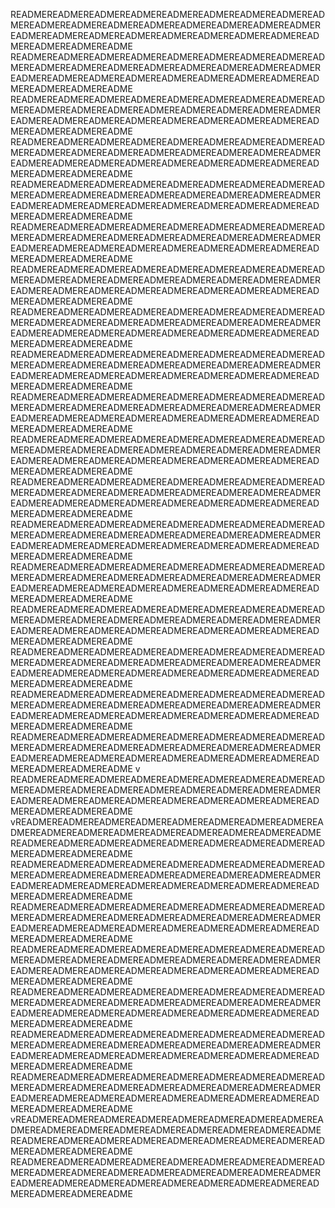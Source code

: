 READMEREADMEREADMEREADMEREADMEREADMEREADMEREADMEREADMEREADMEREADMEREADMEREADMEREADMEREADMEREADMEREADMEREADMEREADMEREADMEREADMEREADMEREADMEREADMEREADMEREADMEREADMEREADMEREADME READMEREADMEREADMEREADMEREADMEREADMEREADMEREADMEREADMEREADMEREADMEREADMEREADMEREADMEREADMEREADMEREADMEREADMEREADMEREADMEREADMEREADMEREADMEREADMEREADMEREADMEREADMEREADMEREADME READMEREADMEREADMEREADMEREADMEREADMEREADMEREADMEREADMEREADMEREADMEREADMEREADMEREADMEREADMEREADMEREADMEREADMEREADMEREADMEREADMEREADMEREADMEREADMEREADMEREADMEREADMEREADMEREADME READMEREADMEREADMEREADMEREADMEREADMEREADMEREADMEREADMEREADMEREADMEREADMEREADMEREADMEREADMEREADMEREADMEREADMEREADMEREADMEREADMEREADMEREADMEREADMEREADMEREADMEREADMEREADMEREADME READMEREADMEREADMEREADMEREADMEREADMEREADMEREADMEREADMEREADMEREADMEREADMEREADMEREADMEREADMEREADMEREADMEREADMEREADMEREADMEREADMEREADMEREADMEREADMEREADMEREADMEREADMEREADMEREADME READMEREADMEREADMEREADMEREADMEREADMEREADMEREADMEREADMEREADMEREADMEREADMEREADMEREADMEREADMEREADMEREADMEREADMEREADMEREADMEREADMEREADMEREADMEREADMEREADMEREADMEREADMEREADMEREADME READMEREADMEREADMEREADMEREADMEREADMEREADMEREADMEREADMEREADMEREADMEREADMEREADMEREADMEREADMEREADMEREADMEREADMEREADMEREADMEREADMEREADMEREADMEREADMEREADMEREADMEREADMEREADMEREADME READMEREADMEREADMEREADMEREADMEREADMEREADMEREADMEREADMEREADMEREADMEREADMEREADMEREADMEREADMEREADMEREADMEREADMEREADMEREADMEREADMEREADMEREADMEREADMEREADMEREADMEREADMEREADMEREADME 
READMEREADMEREADMEREADMEREADMEREADMEREADMEREADMEREADMEREADMEREADMEREADMEREADMEREADMEREADMEREADMEREADMEREADMEREADMEREADMEREADMEREADMEREADMEREADMEREADMEREADMEREADMEREADMEREADME READMEREADMEREADMEREADMEREADMEREADMEREADMEREADMEREADMEREADMEREADMEREADMEREADMEREADMEREADMEREADMEREADMEREADMEREADMEREADMEREADMEREADMEREADMEREADMEREADMEREADMEREADMEREADMEREADME 
READMEREADMEREADMEREADMEREADMEREADMEREADMEREADMEREADMEREADMEREADMEREADMEREADMEREADMEREADMEREADMEREADMEREADMEREADMEREADMEREADMEREADMEREADMEREADMEREADMEREADMEREADMEREADMEREADME READMEREADMEREADMEREADMEREADMEREADMEREADMEREADMEREADMEREADMEREADMEREADMEREADMEREADMEREADMEREADMEREADMEREADMEREADMEREADMEREADMEREADMEREADMEREADMEREADMEREADMEREADMEREADMEREADME READMEREADMEREADMEREADMEREADMEREADMEREADMEREADMEREADMEREADMEREADMEREADMEREADMEREADMEREADMEREADMEREADMEREADMEREADMEREADMEREADMEREADMEREADMEREADMEREADMEREADMEREADMEREADMEREADME READMEREADMEREADMEREADMEREADMEREADMEREADMEREADMEREADMEREADMEREADMEREADMEREADMEREADMEREADMEREADMEREADMEREADMEREADMEREADMEREADMEREADMEREADMEREADMEREADMEREADMEREADMEREADMEREADME READMEREADMEREADMEREADMEREADMEREADMEREADMEREADMEREADMEREADMEREADMEREADMEREADMEREADMEREADMEREADMEREADMEREADMEREADMEREADMEREADMEREADMEREADMEREADMEREADMEREADMEREADMEREADMEREADME 
READMEREADMEREADMEREADMEREADMEREADMEREADMEREADMEREADMEREADMEREADMEREADMEREADMEREADMEREADMEREADMEREADMEREADMEREADMEREADMEREADMEREADMEREADMEREADMEREADMEREADMEREADMEREADMEREADME READMEREADMEREADMEREADMEREADMEREADMEREADMEREADMEREADMEREADMEREADMEREADMEREADMEREADMEREADMEREADMEREADMEREADMEREADMEREADMEREADMEREADMEREADMEREADMEREADMEREADMEREADMEREADMEREADME 
READMEREADMEREADMEREADMEREADMEREADMEREADMEREADMEREADMEREADMEREADMEREADMEREADMEREADMEREADMEREADMEREADMEREADMEREADMEREADMEREADMEREADMEREADMEREADMEREADMEREADMEREADMEREADMEREADME 
v
READMEREADMEREADMEREADMEREADMEREADMEREADMEREADMEREADMEREADMEREADMEREADMEREADMEREADMEREADMEREADMEREADMEREADMEREADMEREADMEREADMEREADMEREADMEREADMEREADMEREADMEREADMEREADMEREADME 
vREADMEREADMEREADMEREADMEREADMEREADMEREADMEREADMEREADMEREADMEREADMEREADMEREADMEREADMEREADMEREADMEREADMEREADMEREADMEREADMEREADMEREADMEREADMEREADMEREADMEREADMEREADMEREADMEREADME READMEREADMEREADMEREADMEREADMEREADMEREADMEREADMEREADMEREADMEREADMEREADMEREADMEREADMEREADMEREADMEREADMEREADMEREADMEREADMEREADMEREADMEREADMEREADMEREADMEREADMEREADMEREADMEREADME READMEREADMEREADMEREADMEREADMEREADMEREADMEREADMEREADMEREADMEREADMEREADMEREADMEREADMEREADMEREADMEREADMEREADMEREADMEREADMEREADMEREADMEREADMEREADMEREADMEREADMEREADMEREADMEREADME READMEREADMEREADMEREADMEREADMEREADMEREADMEREADMEREADMEREADMEREADMEREADMEREADMEREADMEREADMEREADMEREADMEREADMEREADMEREADMEREADMEREADMEREADMEREADMEREADMEREADMEREADMEREADMEREADME READMEREADMEREADMEREADMEREADMEREADMEREADMEREADMEREADMEREADMEREADMEREADMEREADMEREADMEREADMEREADMEREADMEREADMEREADMEREADMEREADMEREADMEREADMEREADMEREADMEREADMEREADMEREADMEREADME READMEREADMEREADMEREADMEREADMEREADMEREADMEREADMEREADMEREADMEREADMEREADMEREADMEREADMEREADMEREADMEREADMEREADMEREADMEREADMEREADMEREADMEREADMEREADMEREADMEREADMEREADMEREADMEREADME READMEREADMEREADMEREADMEREADMEREADMEREADMEREADMEREADMEREADMEREADMEREADMEREADMEREADMEREADMEREADMEREADMEREADMEREADMEREADMEREADMEREADMEREADMEREADMEREADMEREADMEREADMEREADMEREADME vREADMEREADMEREADMEREADMEREADMEREADMEREADMEREADMEREADMEREADMEREADMEREADMEREADMEREADMEREADMEREADMEREADMEREADMEREADMEREADMEREADMEREADMEREADMEREADMEREADMEREADMEREADMEREADMEREADME READMEREADMEREADMEREADMEREADMEREADMEREADMEREADMEREADMEREADMEREADMEREADMEREADMEREADMEREADMEREADMEREADMEREADMEREADMEREADMEREADMEREADMEREADMEREADMEREADMEREADMEREADMEREADMEREADME 
